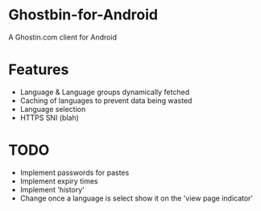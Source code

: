 Ghostbin-for-Android
====================

A Ghostin.com client for Android

Features
===
* Language & Language groups dynamically fetched
* Caching of languages to prevent data being wasted
* Language selection
* HTTPS SNI (blah)

TODO
===
* Implement passwords for pastes
* Implement expiry times
* Implement 'history'
* Change once a language is select show it on the 'view page indicator'